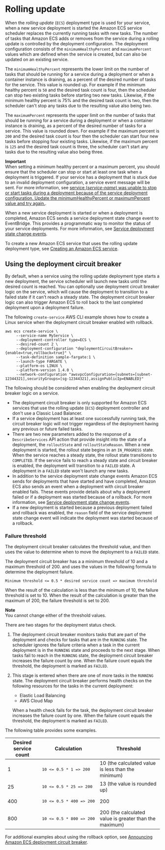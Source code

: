 # Rolling update<a name="deployment-type-ecs"></a>

When the *rolling update* \(`ECS`\) deployment type is used for your service, when a new service deployment is started the Amazon ECS service scheduler replaces the currently running tasks with new tasks\. The number of tasks that Amazon ECS adds or removes from the service during a rolling update is controlled by the deployment configuration\. The deployment configuration consists of the `minimumHealthyPercent` and `maximumPercent` values which are defined when the service is created, but can also be updated on an existing service\.

The `minimumHealthyPercent` represents the lower limit on the number of tasks that should be running for a service during a deployment or when a container instance is draining, as a percent of the desired number of tasks for the service\. This value is rounded up\. For example if the minimum healthy percent is `50` and the desired task count is four, then the scheduler can stop two existing tasks before starting two new tasks\. Likewise, if the minimum healthy percent is 75% and the desired task count is two, then the scheduler can't stop any tasks due to the resulting value also being two\.

The `maximumPercent` represents the upper limit on the number of tasks that should be running for a service during a deployment or when a container instance is draining, as a percent of the desired number of tasks for a service\. This value is rounded down\. For example if the maximum percent is `200` and the desired task count is four then the scheduler can start four new tasks before stopping four existing tasks\. Likewise, if the maximum percent is `125` and the desired task count is three, the scheduler can't start any tasks due to the resulting value also being three\.

**Important**  
When setting a minimum healthy percent or a maximum percent, you should ensure that the scheduler can stop or start at least one task when a deployment is triggered\. If your service has a deployment that is stuck due to an invalid deployment configuration, a service event message will be sent\. For more information, see [service \(*service\-name*\) was unable to stop or start tasks during a deployment because of the service deployment configuration\. Update the minimumHealthyPercent or maximumPercent value and try again\.](service-event-messages.md#service-event-messages-7)\.

When a new service deployment is started or when a deployment is completed, Amazon ECS sends a service deployment state change event to EventBridge\. This provides a programmatic way to monitor the status of your service deployments\. For more information, see [Service deployment state change events](ecs_cwe_events.md#ecs_service_deployment_events)\.

To create a new Amazon ECS service that uses the rolling update deployment type, see [Creating an Amazon ECS service](create-service.md)\.

## Using the deployment circuit breaker<a name="deployment-circuit-breaker"></a>

By default, when a service using the rolling update deployment type starts a new deployment, the service scheduler will launch new tasks until the desired count is reached\. You can optionally use deployment circuit breaker logic on the service, which will cause the deployment to transition to a failed state if it can't reach a steady state\. The deployment circuit breaker logic can also trigger Amazon ECS to roll back to the last completed deployment upon a deployment failure\.

The following `create-service` AWS CLI example shows how to create a Linux service when the deployment circuit breaker enabled with rollback\.

```
aws ecs create-service \
     --service-name MyService \
     --deployment-controller type=ECS \
     --desired-count 2 \
     --deployment-configuration "deploymentCircuitBreaker={enable=true,rollback=true}" \
     --task-definition sample-fargate:1 \
     --launch-type FARGATE \
     --platform-os LINUX \
     --platform-version 1.4.0 \
     --network-configuration "awsvpcConfiguration={subnets=[subnet-12344321],securityGroups=[sg-12344321],assignPublicIp=ENABLED}"
```

The following should be considered when enabling the deployment circuit breaker logic on a service\.
+ The deployment circuit breaker is only supported for Amazon ECS services that use the rolling update \(`ECS`\) deployment controller and don't use a Classic Load Balancer\.
+ If a service deployment has at least one successfully running task, the circuit breaker logic will not trigger regardless of the deployment having any previous or future failed tasks\.
+ There are two new parameters added to the response of a `DescribeServices` API action that provide insight into the state of a deployment, the `rolloutState` and `rolloutStateReason`\. When a new deployment is started, the rollout state begins in an `IN_PROGRESS` state\. When the service reaches a steady state, the rollout state transitions to `COMPLETED`\. If the service fails to reach a steady state and circuit breaker is enabled, the deployment will transition to a `FAILED` state\. A deployment in a `FAILED` state won't launch any new tasks\.
+ In addition to the service deployment state change events Amazon ECS sends for deployments that have started and have completed, Amazon ECS also sends an event when a deployment with circuit breaker enabled fails\. These events provide details about why a deployment failed or if a deployment was started because of a rollback\. For more information, see [Service deployment state change events](ecs_cwe_events.md#ecs_service_deployment_events)\.
+ If a new deployment is started because a previous deployment failed and rollback was enabled, the `reason` field of the service deployment state change event will indicate the deployment was started because of a rollback\.

### Failure threshold<a name="failure-threshold"></a>

The deployment circuit breaker calculates the threshold value, and then uses the value to determine when to move the deployment to a `FAILED` state\.

The deployment circuit breaker has a a minimum threshold of 10 and a maximum threshold of 200\. and uses the values in the following formula to determine the deployment failure\.

```
Minimum threshold <= 0.5 * desired service count => maximum threshold
```

When the result of the calculation is less than the minimum of 10, the failure threshold is set to 10\. When the result of the calculation is greater than the maximum of 200, the failure threshold is set to 200\.

**Note**  
You cannot change either of the threshold values\.

There are two stages for the deployment status check\.

1. The deployment circuit breaker monitors tasks that are part of the deployment and checks for tasks that are in the `RUNNING` state\. The scheduler ignores the failure criteria when a task in the current deployment is in the `RUNNING` state and proceeds to the next stage\. When tasks fail to reach in the `RUNNING` state, the deployment circuit breaker increases the failure count by one\. When the failure count equals the threshold, the deployment is marked as `FAILED`\.

1. This stage is entered when there are one of more tasks in the `RUNNING` state\. The deployment circuit breaker performs health checks on the following resources for the tasks in the current deployment:
   + Elastic Load Balancing
   + AWS Cloud Map

   When a health check fails for the task, the deployment circuit breaker increases the failure count by one\. When the failure count equals the threshold, the deployment is marked as `FAILED`\.

The following table provides some examples\.


| Desired service count | Calculation | Threshold | 
| --- | --- | --- | 
|  1  |  <pre>10 <= 0.5 * 1 => 200</pre>  | 10 \(the calculated value is less than the minimum\) | 
|  25  |  <pre>10 <= 0.5 * 25 => 200</pre>  | 13 \(the value is rounded up\) | 
|  400  |  <pre>10 <= 0.5 * 400 => 200</pre>  | 200 | 
|  800  |  <pre>10 <= 0.5 * 800 => 200</pre>  | 200 \(the calculated value is greater than the maximum\) | 

For additional examples about using the rollback option, see [Announcing Amazon ECS deployment circuit breaker](https://aws.amazon.com/blogs/containers/announcing-amazon-ecs-deployment-circuit-breaker/)\.

